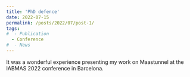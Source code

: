 ```yaml
---
title: 'PhD defence'
date: 2022-07-15
permalink: /posts/2022/07/post-1/
tags:
#  - Publication
  - Conference
#  - News
---
```


It was a wonderful experience presenting my work on Maastunnel at the IABMAS 2022 conference in Barcelona.
